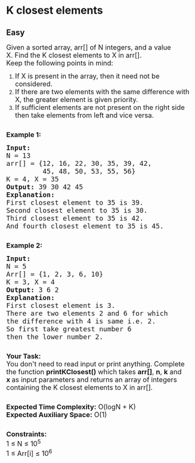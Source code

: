 # K closest elements
## Easy 
<div class="problem-statement">
                <p></p><p><span style="font-size:18px">Given a sorted array, arr[] of N integers, and a value X.&nbsp;Find the K closest elements to X in arr[].<br>
Keep the following points in mind:</span></p>

<ol>
	<li><span style="font-size:18px">If X is present in the array, then it need not be considered. </span></li>
	<li><span style="font-size:18px">If there are two elements with the same difference with X,&nbsp;the greater&nbsp;element is given priority. </span></li>
	<li><span style="font-size:18px">If sufficient elements are not present on the right side then take elements&nbsp;from left and vice versa.</span><br>
	&nbsp;</li>
</ol>

<p><span style="font-size:18px"><strong>Example 1:</strong></span></p>

<pre style="position: relative;"><span style="font-size:18px"><strong>Input:
</strong>N = 13
arr[] = {12, 16, 22, 30, 35, 39, 42, 
         45, 48, 50, 53, 55, 56}
K = 4, X = 35
<strong>Output:</strong> 39 30 42 45
<strong>Explanation:</strong> 
First closest element to 35 is 39.
Second closest element to 35 is 30.
Third closest element to 35 is 42.
And fourth closest element to 35 is 45.
</span><div class="open_grepper_editor" title="Edit &amp; Save To Grepper"></div></pre>

<p><br>
<span style="font-size:18px"><strong>Example 2:</strong></span></p>

<pre style="position: relative;"><span style="font-size:18px"><strong>Input:
</strong>N = 5
Arr[] = {1, 2, 3, 6, 10}
K = 3, X = 4
<strong>Output:</strong> 3 6 2
<strong>Explanation:</strong>&nbsp;
First closest element is 3.
There are two elements 2 and 6 for which 
the difference with 4 is same i.e. 2.
So first take greatest number 6 
then the lower number 2.
</span><div class="open_grepper_editor" title="Edit &amp; Save To Grepper"></div></pre>

<p><br>
<span style="font-size:18px"><strong>Your Task:</strong><br>
You don't need to read input or print anything. Complete the function&nbsp;<strong>printKClosest()</strong>&nbsp;which takes <strong>arr[]</strong>, <strong>n</strong>, <strong>k</strong> and <strong>x</strong><strong>&nbsp;</strong>as input parameters and returns an array of integers containing&nbsp;the K closest elements to X in arr[].</span></p>

<p><br>
<span style="font-size:18px"><strong>Expected Time Complexity:</strong>&nbsp;O(logN + K)<br>
<strong>Expected Auxiliary Space:</strong>&nbsp;O(1)</span></p>

<p><br>
<span style="font-size:18px"><strong>Constraints:</strong><br>
1 ≤ N ≤ 10<sup>5</sup><br>
1 ≤ Arr[i] ≤ 10<sup>6</sup></span></p>

<p>&nbsp;</p>
 <p></p>
            </div>